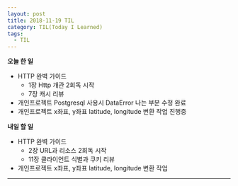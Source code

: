 ```yaml
---
layout: post
title: 2018-11-19 TIL
category: TIL(Today I Learned)
tags:
  - TIL
---
```




**오늘 한 일**

- HTTP 완벽 가이드
  - 1장 Http 개관 2회독 시작
  - 7장 캐시 리뷰
- 개인프로젝트 Postgresql 사용시 DataError 나는 부분 수정 완료
- 개인프로젝트 x좌표, y좌표 latitude, longitude 변환 작업 진행중

**내일 할 일**

- HTTP 완벽 가이드
  - 2장 URL과 리소스 2회독 시작
  - 11장 클라이언트 식별과 쿠키 리뷰
- 개인프로젝트 x좌표, y좌표 latitude, longitude 변환 작업 

---


